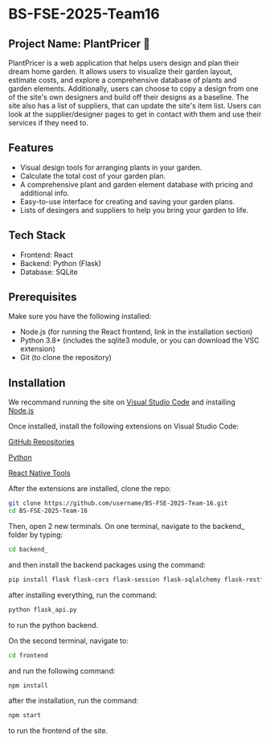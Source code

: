 # BS-FSE-2025-Team16
## Project Name: PlantPricer 🌱
PlantPricer is a web application that helps users design and plan their dream home garden. It allows users to visualize their garden layout, estimate costs, and explore a comprehensive database of plants and garden elements. Additionally, users can choose
to copy a design from one of the site's own designers and build off their
designs as a baseline. The site also has a list of suppliers, that can update the
site's item list. Users can look at the supplier/designer pages to get in contact
with them and use their services if they need to.
## Features
* Visual design tools for arranging plants in your garden.
* Calculate the total cost of your garden plan.
* A comprehensive plant and garden element database with pricing and additional info.
* Easy-to-use interface for creating and saving your garden plans.
* Lists of desingers and suppliers to help you bring your garden to life.
## Tech Stack
* Frontend: React
* Backend: Python (Flask)
* Database: SQLite
## Prerequisites
Make sure you have the following installed:
* Node.js (for running the React frontend, link in the installation section)
* Python 3.8+ (includes the sqlite3 module, or you can download the VSC extension)
* Git (to clone the repository)
## Installation
We recommand running the site on [Visual Studio Code](https://code.visualstudio.com/)
and installing [Node.js](https://nodejs.org/en)

Once installed, install the following extensions on Visual Studio Code:

[GitHub Repositories](https://marketplace.visualstudio.com/items?itemName=GitHub.remotehub) 

[Python](https://marketplace.visualstudio.com/items?itemName=ms-python.python)

[React Native Tools](https://marketplace.visualstudio.com/items?itemName=msjsdiag.vscode-react-native)

After the extensions are installed, clone the repo:
```bash
git clone https://github.com/username/BS-FSE-2025-Team-16.git
cd BS-FSE-2025-Team-16
```
Then, open 2 new terminals.
On one terminal, navigate to the backend_ folder by typing:
```bash
cd backend_
```
and then install the backend packages using the command:
```bash
pip install flask flask-cors flask-session flask-sqlalchemy flask-restful sqlite3 json base64
```
after installing everything, run the command:
```bash
python flask_api.py
```
to run the python backend.

On the second terminal, navigate to:
```bash
cd frontend
```
and run the following command:
```bash
npm install
```
after the installation, run the command:
```bash
npm start
```
to run the frontend of the site.

